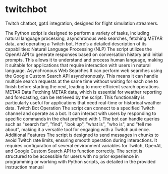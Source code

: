 # twitchbot
Twitch chatbot, gpt4 integration, designed for flight simulation streamers.

The Python script is designed to perform a variety of tasks, including natural language processing, asynchronous web searches, fetching METAR data, and operating a Twitch bot. Here's a detailed description of its capabilities:
Natural Language Processing (NLP)
The script utilizes the OpenAI API to generate responses based on conversation history and initial prompts. This allows it to understand and process human language, making it suitable for applications that require interaction with users in natural language.
Asynchronous Web Searches
It can perform web searches using the Google Custom Search API asynchronously. This means it can handle multiple search requests at the same time without waiting for each one to finish before starting the next, leading to more efficient search operations.
METAR Data Fetching
METAR data, which is essential for weather reporting and forecasting, can be retrieved by the script. This functionality is particularly useful for applications that need real-time or historical weather data.
Twitch Bot Operation
The script can connect to a specified Twitch channel and operate as a bot. It can interact with users by responding to specific commands in the chat prefixed with !. The bot can handle queries such as "search for", "find", "look up", "what is", "who is", and "tell me about", making it a versatile tool for engaging with a Twitch audience.
Additional Features
The script is designed to send messages in chunks to avoid Twitch rate limits, ensuring smooth operation during interactions.
It requires configuration of several environment variables for Twitch, OpenAI, and Google Custom Search API to function correctly.
The script is structured to be accessible for users with no prior experience in programming or working with Python scripts, as detailed in the provided instruction manual
